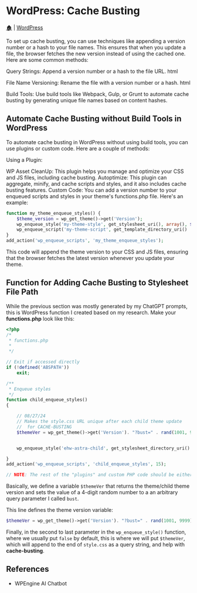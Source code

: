 # WordPress: Cache Busting

[🏚️](../README.md) | [WordPress](index.md)

To set up cache busting, you can use techniques like appending a version number or a hash to your file names. This ensures that when you update a file, the browser fetches the new version instead of using the cached one. Here are some common methods:

Query Strings: Append a version number or a hash to the file URL. html <link rel="stylesheet" href="style.css?v=1.0"> <script src="script.js?v=1.0"></script>

File Name Versioning: Rename the file with a version number or a hash. html <link rel="stylesheet" href="style.v1.0.css"> <script src="script.v1.0.js"></script>

Build Tools: Use build tools like Webpack, Gulp, or Grunt to automate cache busting by generating unique file names based on content hashes.

## Automate Cache Busting without Build Tools in WordPress

To automate cache busting in WordPress without using build tools, you can use plugins or custom code. Here are a couple of methods:

Using a Plugin:

WP Asset CleanUp: This plugin helps you manage and optimize your CSS and JS files, including cache busting.
Autoptimize: This plugin can aggregate, minify, and cache scripts and styles, and it also includes cache busting features.
Custom Code: You can add a version number to your enqueued scripts and styles in your theme's functions.php file. Here's an example:

```php
function my_theme_enqueue_styles() {
    $theme_version = wp_get_theme()->get('Version');
    wp_enqueue_style('my-theme-style', get_stylesheet_uri(), array(), $theme_version);
    wp_enqueue_script('my-theme-script', get_template_directory_uri() . '/js/script.js', array(), $theme_version, true);
}
add_action('wp_enqueue_scripts', 'my_theme_enqueue_styles');
```

This code will append the theme version to your CSS and JS files, ensuring that the browser fetches the latest version whenever you update your theme.

## Function for Adding Cache Busting to Stylesheet File Path

While the previous section was mostly generated by my ChatGPT prompts, this is WordPress function I created based on my research. Make your **functions.php** look like this:

```php
<?php
/*
 * functions.php
 * 
 */

// Exit if accessed directly
if (!defined('ABSPATH'))
	exit;

/**
 * Enqueue styles
 */
function child_enqueue_styles()
{

	// 08/27/24
	// Makes the style.css URL unique after each child theme update
	//  for CACHE-BUSTING
	$themeVer = wp_get_theme()->get('Version'). "?bust=" . rand(1001, 9999);


	wp_enqueue_style('ehw-astra-child', get_stylesheet_directory_uri() . '/style.css', array('astra-theme-css'), $themeVer, 'all');

}
add_action('wp_enqueue_scripts', 'child_enqueue_styles', 15);

// NOTE: The rest of the "plugins" and custom PHP code should be either in the CUSTOM SITE PLUGIN or Code Snippets
```

Basically, we define a variable `$themeVer` that returns the theme/child theme version and sets the value of a 4-digit random number to a an arbitrary query parameter I called `bust`.

This line defines the theme version variable:

```php
$themeVer = wp_get_theme()->get('Version'). "?bust=" . rand(1001, 9999);
```

Finally, in the second to last parameter in the `wp_enqueue_style()` function, where we usually put `false` by default, this is where we will put `$themeVer`, which will append to the end of `style.css` as a query string, and help with **cache-busting**.

## References

- WPEngine AI Chatbot